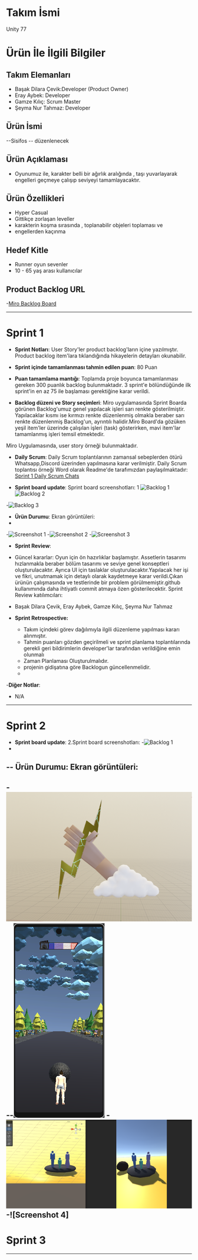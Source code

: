 # **Takım İsmi**

Unity 77

# Ürün İle İlgili Bilgiler

## Takım Elemanları


- Başak Dilara Çevik:Developer (Product Owner)
- Eray Aybek: Developer 
- Gamze Kılıç: Scrum Master
- Şeyma Nur Tahmaz: Developer

## Ürün İsmi

--Sisifos -- düzenlenecek

## Ürün Açıklaması

- Oyunumuz ile, karakter belli bir ağırlık aralığında , taşı yuvarlayarak engelleri geçmeye çalışıp seviyeyi tamamlayacaktır. 

## Ürün Özellikleri

- Hyper Casual
- Gittikçe zorlaşan leveller
- karakterin koşma sırasında , toplanabilir objeleri toplaması ve
- engellerden kaçınma

## Hedef Kitle

- Runner oyun sevenler
- 10 - 65 yaş arası kullanıcılar

## Product Backlog URL

-[Miro Backlog Board](https://miro.com/app/board/uXjVO3OfjiQ=/)

---

# Sprint 1

- **Sprint Notları**: User Story'ler product backlog'ların içine yazılmıştır. Product backlog item'lara tıklandığında hikayelerin detayları okunabilir.

- **Sprint içinde tamamlanması tahmin edilen puan**: 80 Puan

- **Puan tamamlama mantığı**: Toplamda proje boyunca tamamlanması gereken 300 puanlık backlog bulunmaktadır. 3 sprint'e bölündüğünde ilk sprint'in  en az 75 ile başlaması gerektiğine karar verildi.

- **Backlog düzeni ve Story seçimleri**: Miro uygulamasında Sprint Boarda görünen Backlog'umuz genel yapılacak işleri sarı renkte gösterilmiştir. Yapılacaklar kısmı ise kırmızı renkte düzenlenmiş olmakla beraber sarı renkte düzenlenmiş Backlog'un, ayrıntılı halidir.Miro Board'da gözüken yeşil item'ler üzerinde çalışılan işleri (task) gösterirken, mavi item'lar tamamlanmış işleri temsil etmektedir.

Miro Uygulamasında, user story örneği bulunmaktadır.

- **Daily Scrum**: Daily Scrum toplantılarının zamansal sebeplerden ötürü Whatsapp,Discord üzerinden yapılmasına karar verilmiştir. Daily Scrum toplantısı örneği Word olarak Readme'de tarafımızdan paylaşılmaktadır: [Sprint 1 Daily Scrum Chats](https://github.com/sntahmaz/BootCamp/blob/main/Tak%C4%B1m77-Daily%20Scrum.docx?raw=true)

- **Sprint board update**: Sprint board screenshotları: 1
![Backlog 1](https://github.com/sntahmaz/BootCamp/blob/main/9%20may%C4%B1s%20ekran%20g%C3%B6r%C3%BCnt%C3%BCs%C3%BC3.png) 
![Backlog 2](https://github.com/sntahmaz/BootCamp/blob/main/9%20may%C4%B1s%20ekran%20g%C3%B6r%C3%BCnt%C3%BCs%C3%BC2.png)

-![Backlog 3](https://github.com/OyunUygulamaAkademisiBootCamp/BootCamp/blob/main/1.sprint%2022%20may%C4%B1s.png)
- **Ürün Durumu**: Ekran görüntüleri: 
- 
-![Screenshot 1](https://github.com/sntahmaz/BootCamp/blob/main/sisifos%20resmi.png)
-![Screenshot 2](https://github.com/sntahmaz/BootCamp/blob/main/unity%20%C3%A7al%C4%B1%C5%9Fma%202.png)
-![Screenshot 3](https://github.com/sntahmaz/BootCamp/blob/main/unity%20%C3%A7al%C4%B1%C5%9Fma1.png)
  

- **Sprint Review**: 
-  Güncel kararlar: Oyun için ön hazırlıklar başlamıştır. Assetlerin tasarımı hızlanmakla beraber  bölüm tasarımı ve seviye  genel konseptleri oluşturulacaktır. Ayrıca UI için taslaklar oluşturulacaktır.Yapılacak her işi ve fikri, unutmamak için detaylı olarak kaydetmeye karar verildi.Çıkan ürünün çalışmasında ve testlerinde bir problem görülmemiştir.github kullanımında daha ihtiyatlı commit atmaya özen gösterilecektir. Sprint Review katılımcıları: 
- Başak Dilara Çevik, Eray Aybek, Gamze Kılıç, Şeyma Nur Tahmaz

- **Sprint Retrospective:**
  - Takım içindeki görev dağılımıyla ilgili düzenleme yapılması kararı alınmıştır.
  - Tahmin puanları gözden geçirilmeli ve sprint planlama toplantılarında gerekli geri bildirimlerin developer'lar tarafından verildiğine emin olunmalı
  - Zaman Planlaması Oluşturulmalıdır.
  -  projenin gidişatına göre Backlogun güncellenmelidir.
  - 
   

-**Diğer Notlar**:
- N/A

---

# Sprint 2
- **Sprint board update**: 2.Sprint board screenshotları:
-![Backlog 1](https://github.com/OyunUygulamaAkademisiBootCamp/BootCamp/blob/main/21%20may%C4%B1s%20sprintboard.png)
-
-- **Ürün Durumu**: Ekran görüntüleri: 
-
-![Screenshot 1](https://github.com/OyunUygulamaAkademisiBootCamp/BootCamp/blob/main/zeus%20ikonu2.png)
--![Screenshot 2](https://github.com/OyunUygulamaAkademisiBootCamp/BootCamp/blob/main/oyun%20g%C3%B6r%C3%BCnt%C3%BC.png)
-![Screenshot 3](https://github.com/OyunUygulamaAkademisiBootCamp/BootCamp/blob/main/aile%20ikonu.png)
-![Screenshot 4]
---

# Sprint 3

---
